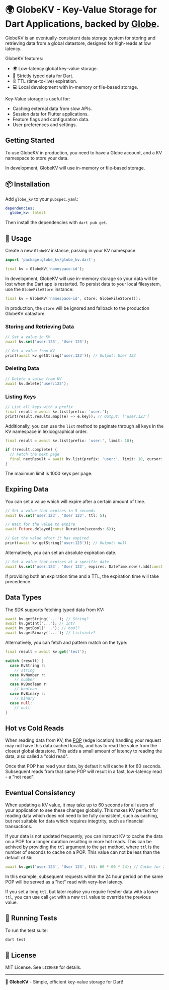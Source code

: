 # 🌍 GlobeKV - Key-Value Storage for Dart Applications, backed by [Globe](https://globe.dev).

GlobeKV is an eventually-consistent data storage system for storing and retrieving data from a global datastore, designed for high-reads at low latency. 

GlobeKV features:

- 🌍 Low-latency global key-value storage.
- 🎯 Strictly typed data for Dart.
- ⏰ TTL (time-to-live) expiration.
- 💻 Local development with in-memory or file-based storage.

Key-Value storage is useful for:

- Caching external data from slow APIs.
- Session data for Flutter applications.
- Feature flags and configuration data.
- User preferences and settings.

## Getting Started

To use GlobeKV in production, you need to have a Globe account, and a KV namespace to store your data.

In development, GlobeKV will use in-memory or file-based storage.

## 📦 Installation

Add `globe_kv` to your `pubspec.yaml`:

```yaml
dependencies:
  globe_kv: latest
```

Then install the dependencies with `dart pub get`.

## 🔧 Usage

Create a new `GlobeKV` instance, passing in your KV namespace.

```dart
import 'package:globe_kv/globe_kv.dart';

final kv = GlobeKV('namespace-id');
```

In development, GlobeKV will use in-memory storage so your data will be lost when the Dart app is restarted. To persist data to your local filesystem, use the `GlobeFileStore` instance:

```dart
final kv = GlobeKV('namespace-id', store: GlobeFileStore());
```

In production, the `store` will be ignored and fallback to the production GlobeKV datastore.

### Storing and Retrieving Data

```dart
// Set a value in KV
await kv.set('user:123', 'User 123');

// Get a value from KV
print(await kv.getString('user:123')); // Output: User 123
```

### Deleting Data

```dart
// Delete a value from KV
await kv.delete('user:123');
```

### Listing Keys

```dart
// List all keys with a prefix
final result = await kv.list(prefix: 'user:');
print(result.results.map((e) => e.key)); // Output: ['user:123']
```

Additionally, you can use the `list` method to paginate through all keys in the KV namespace in lexicographical order.

```dart
final result = await kv.list(prefix: 'user:', limit: 10); 

if (!result.complete) {
  // Fetch the next page
  final nextResult = await kv.list(prefix: 'user:', limit: 10, cursor: result.cursor!);
}
```

The maximum limit is 1000 keys per page.

## Expiring Data

You can set a value which will expire after a certain amount of time.

```dart
// Set a value that expires in 5 seconds
await kv.set('user:123', 'User 123', ttl: 5);

// Wait for the value to expire
await Future.delayed(const Duration(seconds: 6));

// Get the value after it has expired
print(await kv.getString('user:123')); // Output: null
```

Alternatively, you can set an absolute expiration date.

```dart
// Set a value that expires at a specific date
await kv.set('user:123', 'User 123', expires: DateTime.now().add(const Duration(seconds: 60)));
```

If providing both an expiration time and a TTL, the expiration time will take precedence.

## Data Types

The SDK supports fetching typed data from KV:

```dart
await kv.getString('...'); // String?
await kv.getInt('...'); // int?
await kv.getBool('...'); // bool?
await kv.getBinary('...'); // List<int>?
```

Alternatively, you can fetch and pattern match on the type:

```dart
final result = await kv.get('test');

switch (result) {
  case KvString r:
    // string
  case KvNumber r:
    // number
  case KvBoolean r:
    // boolean
  case KvBinary r:
    // binary
  case null:
    // null
}
```

## Hot vs Cold Reads

When reading data from KV, the [POP](https://en.wikipedia.org/wiki/Point_of_presence) (edge location) handling your request may not have this data cached locally, and has to read the value from the closest global datastore. This adds a small amount of latency to reading the data, also called a "cold read". 

Once that POP has read your data, by defaut it will cache it for 60 seconds. Subsequent reads from that same POP will result in a fast, low-latency read - a "hot read".

## Eventual Consistency

When updating a KV value, it may take up to 60 seconds for all users of your application to see these changes globally. This makes KV perfect for reading data which does not need to be fully consistent, such as caching, but not suitable for data which requires integtrity, such as financial transactions.

If your data is not updated frequently, you can instruct KV to cache the data on a POP for a longer duration resulting in more hot reads. This can be achived by providing the `ttl` argument to the `get` method, where `ttl` is the number of seconds to cache on a POP. This value can not be less than the default of `60`:

```dart
await kv.get('user:123', 'User 123', ttl: 60 * 60 * 24); // Cache for 24 hours
``` 

In this example, subsequent requests within the 24 hour period on the same POP will be served as a "hot" read with very-low latency.

If you set a long `ttl`, but later realise you require fresher data with a lower `ttl`, you can use call `get` with a new `ttl` value to override the previous value.

## 🧪 Running Tests

To run the test suite:

```sh
dart test
```

## 📜 License

MIT License. See `LICENSE` for details.

---

🚀 **GlobeKV** - Simple, efficient key-value storage for Dart!
